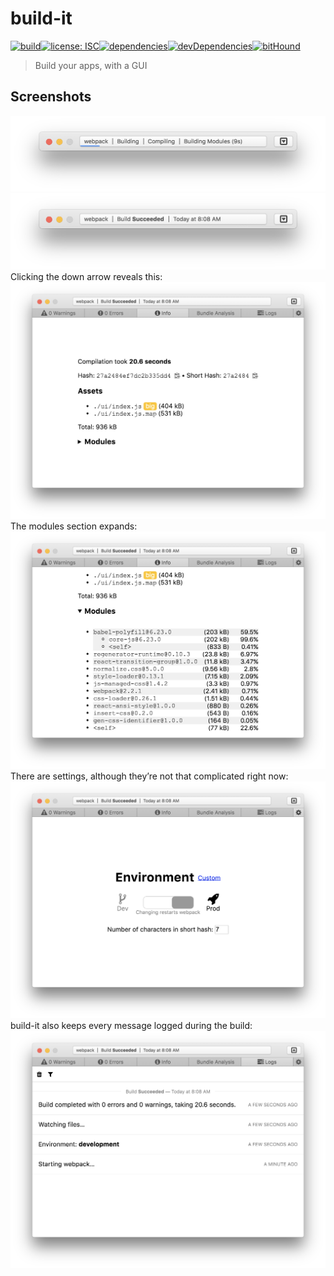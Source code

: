 # build-it
[![build](https://img.shields.io/travis/j-f1/build-it.svg?style=flat-square)](https://travis-ci.org/j-f1/build-it)[![license: ISC](https://img.shields.io/github/license/j-f1/build-it.svg?style=flat-square)](//github.com/j-f1/build-it/blob/master/LICENSE)[![dependencies](https://img.shields.io/david/j-f1/build-it.svg?style=flat-square)](https://david-dm.org/j-f1/build-it)[![devDependencies](https://img.shields.io/david/dev/j-f1/build-it.svg?style=flat-square)](https://david-dm.org/j-f1/build-it?type=dev)[![bitHound](https://img.shields.io/bithound/code/github/rexxars/sse-channel.svg?style=flat-square)](https://www.bithound.io/github/j-f1/build-it)
> Build your apps, with a GUI

## Screenshots
![Building](screenshots/building.png)  
![Built](screenshots/mini.png)  
Clicking the down arrow reveals this:  
![Info Panel](screenshots/built.png)  
The modules section expands:  
![Modules](screenshots/modules.png)  
There are settings, although they’re not that complicated right now:  
![Settings](screenshots/settings.png)
build-it also keeps every message logged during the build:
![Logs](screenshots/logs.png)
